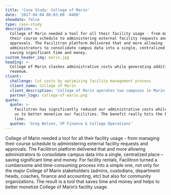 ```yaml
---
title: 'Case Study: College of Marin'
date: '2017-04-04 08:03:00 -0400'
showdate: false
type: case-study
description: >-
  College of Marin needed a tool for all their facility usage - from managing
  their course schedule to administering external facility requests and
  approvals. The Facilitron platform delivered that and more allowing
  administrators to consolidate campus data into a single, centralized place –
  saving significant time and money.
custom_header_img: marin.jpg
heading: >-
  College of Marin slashes administrative costs while generating additional
  revenue.
client:
  challenge: Cut costs by optimizing facility management process
  client_name: College of Marin
  client_description: 'College of Marin operates two campuses in Marin County, California'
  partner_logo: college-of-marin.png
quote:
  quote: >-
    Facilitron has significantly reduced our administrative costs while allowing
    us to better monetize our facilities. The benefit really hits the bottom
    line.
  quotee: 'Greg Nelson, VP Finance & College Operations'
---
```

College of Marin needed a tool for all their facility usage - from managing their course schedule to administering external facility requests and approvals. The Facilitron platform delivered that and more allowing administrators to consolidate campus data into a single, centralized place – saving significant time and money. For facility rentals, Facilitron turned a cumbersome and time-consuming process into a simple one, not only for the major College of Marin stakeholders (admins, custodians, department heads, coaches, finance and accounting, etc) but also for community organizations. The result is a tool that saves time and money and helps to better monetize College of Marin’s facility usage.
